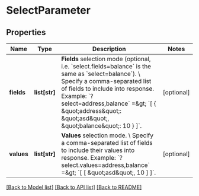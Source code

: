 # SelectParameter

## Properties
Name | Type | Description | Notes
------------ | ------------- | ------------- | -------------
**fields** | **list[str]** | **Fields** selection mode (optional, i.e. &#x60;select.fields&#x3D;balance&#x60; is the same as &#x60;select&#x3D;balance&#x60;). \\ Specify a comma-separated list of fields to include into response.  Example: &#x60;?select&#x3D;address,balance&#x60; &#x3D;&amp;gt; &#x60;[ { \&quot;address\&quot;: \&quot;asd\&quot;, \&quot;balance\&quot;: 10 } ]&#x60;. | [optional] 
**values** | **list[str]** | **Values** selection mode. \\ Specify a comma-separated list of fields to include their values into response.  Example: &#x60;?select.values&#x3D;address,balance&#x60; &#x3D;&amp;gt; &#x60;[ [ \&quot;asd\&quot;, 10 ] ]&#x60;. | [optional] 

[[Back to Model list]](../README.md#documentation-for-models) [[Back to API list]](../README.md#documentation-for-api-endpoints) [[Back to README]](../README.md)

